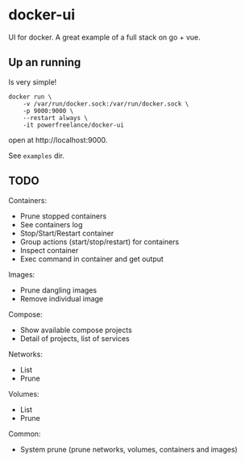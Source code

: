 # docker-ui

UI for docker. A great example of a full stack on go + vue.
 
## Up an running

Is very simple! 

```
docker run \
    -v /var/run/docker.sock:/var/run/docker.sock \
    -p 9000:9000 \
    --restart always \
    -it powerfreelance/docker-ui
```

open at http://localhost:9000.

See `examples` dir.


## TODO

Containers:

- Prune stopped containers
- See containers log
- Stop/Start/Restart container
- Group actions (start/stop/restart) for containers
- Inspect container
- Exec command in container and get output

Images:

- Prune dangling images
- Remove individual image

Compose:

- Show available compose projects
- Detail of projects, list of services

Networks:

- List 
- Prune

Volumes:

- List
- Prune

Common:

- System prune (prune networks, volumes, containers and images)
